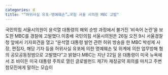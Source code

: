 ```yaml
---
categories: d
title: "“허위사실 유포·명예훼손”…국힘 서울 시의원 MBC 고발"
---
```

국민의힘 서울시의원이 윤석열 대통령의 해외 순방 과정에서 불거진 ‘비속어 논란’을 보도한 MBC를 경찰에 고발했다.이종배 국민의힘 서울시의원은 26일 오전 9시 서울경찰청 앞에서 기자회견을 열고 “윤석열 대통령 발언 관련 허위 방송을 한 MBC 박성제 사장, 편집자, 해당 기자 등을 허위사실 유포에 의한 명예훼손 및 위계에 의한 업무방해 혐의 공모공동정범으로 고발했다”고 밝혔다.MBC는 지난 22일 윤 대통령이 미국 뉴욕에서 조 바이든 미국 대통령 주최로 열린 글로벌펀드 제7차 재정공약 회의를 마치고 주변 참모진에게 말하는 모습이 